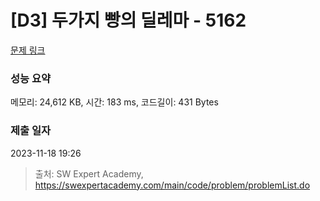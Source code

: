 # [D3] 두가지 빵의 딜레마 - 5162 

[문제 링크](https://swexpertacademy.com/main/code/problem/problemDetail.do?contestProbId=AWTaTDua3OoDFAVT) 

### 성능 요약

메모리: 24,612 KB, 시간: 183 ms, 코드길이: 431 Bytes

### 제출 일자

2023-11-18 19:26



> 출처: SW Expert Academy, https://swexpertacademy.com/main/code/problem/problemList.do